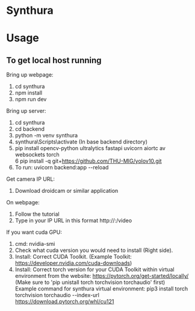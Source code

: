 # Synthura

# Usage
## To get local host running

Bring up webpage:
1. cd synthura <br>
2. npm install <br>
3. npm run dev <br>

Bring up server:
1. cd synthura <br>
2. cd backend <br>
3. python -m venv synthura <br>
4. synthura\Scripts\activate (In base backend directory) <br>
5. pip install opencv-python ultralytics fastapi uvicorn aiortc av websockets torch <br>
6  pip install -q git+https://github.com/THU-MIG/yolov10.git <br>
7. To run: uvicorn backend:app --reload <br>

Get camera IP URL:
1. Download droidcam or similar application <br>

On webpage:
1. Follow the tutorial
2. Type in your IP URL in this format http://<ip>:<port>/video <br>

If you want cuda GPU:
1. cmd: nvidia-smi <br>
2. Check what cuda version you would need to install (Right side). <br>
3. Install: Correct CUDA Toolkit. (Example Toolkit: https://developer.nvidia.com/cuda-downloads) <br>
4. Install: Correct torch version for your CUDA Toolkit within virtual environment from the website: https://pytorch.org/get-started/locally/ (Make sure to 'pip unistall torch torchvision torchaudio' first) <br>
Example command for synthura virtual environment: pip3 install torch torchvision torchaudio --index-url https://download.pytorch.org/whl/cu121 <br>

